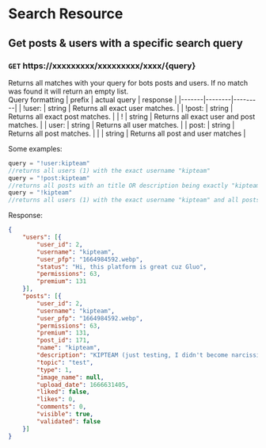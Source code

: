 # Search Resource
## Get posts & users with a specific search query
### `GET` https://xxxxxxxxx/xxxxxxxxx/xxxx/{query}
Returns all matches with your query for bots posts and users. If no match was found it will return an empty list.  
Query formatting 
| prefix | actual query | response |
|-------|--------|---------|
| !user:  | string | Returns all exact user matches. |
| !post:  | string | Returns all exact post matches. |
| !  | string | Returns all exact user and post matches. |
| user: | string | Returns all user matches. |
| post: | string | Returns all post matches. |
|  | string | Returns all post and user matches |

Some examples:
```js
query = "!user:kipteam"
//returns all users (1) with the exact username "kipteam"
query = "!post:kipteam"
//returns all posts with an title OR description being exactly "kipteam"
query = "!kipteam"
//returns all users (1) with the exact username "kipteam" and all posts with an exact title OR description of "kipteam" -> response shown below.
```
Response:
```json
{
    "users": [{
        "user_id": 2,
        "username": "kipteam",
        "user_pfp": "1664984592.webp",
        "status": "Hi, this platform is great cuz Gluo",
        "permissions": 63,
        "premium": 131
    }],
    "posts": [{
        "user_id": 2,
        "username": "kipteam",
        "user_pfp": "1664984592.webp",
        "permissions": 63,
        "premium": 131,
        "post_id": 171,
        "name": "kipteam",
        "description": "KIPTEAM (just testing, I didn't become narcissistic)",
        "topic": "test",
        "type": 1,
        "image_name": null,
        "upload_date": 1666631405,
        "liked": false,
        "likes": 0,
        "comments": 0,
        "visible": true,
        "validated": false
    }]
}
```